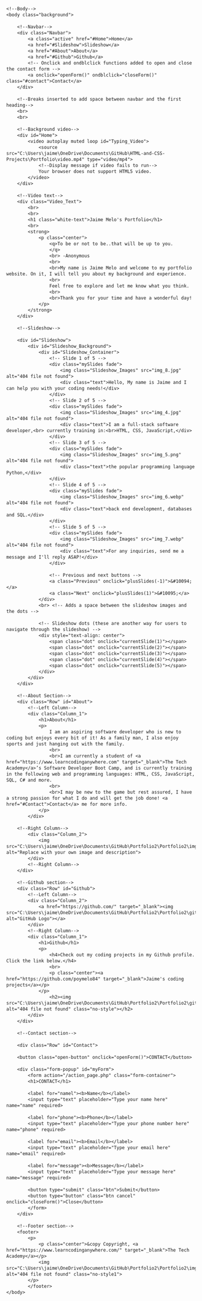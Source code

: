 





<!DOCTYPE html>
<html lang="eng">
	<!--Head-->
	<head>
		<meta charset="UTF-8">
		<meta name="viewport" content="width=device-width" />
		<title>Jaime Melo's Portfolio</title>
		<link rel="stylesheet" type="text/css" href="Portfolio.css">
		<script src="Portfolio.js" defer></script>
	</head>

	
	<!--Body-->
	<body class="background">
	
		<!--Navbar-->
		<div class="Navbar">
			<a class="active" href="#Home">Home</a>
			<a href="#Slideshow">Slideshow</a>
			<a href="#About">About</a>
			<a href="#Github">Github</a>
			<!-- Onclick and ondblclick functions added to open and close the contact form -->
            <a onclick="openForm()" ondblclick="closeForm()" class="#contact">Contact</a>
		</div>
		
		<!--Breaks inserted to add space between navbar and the first heading-->
		<br>
		<br>
		
		<!--Background video-->
		<div id="Home">
			<video autoplay muted loop id="Typing_Video">
				<source src="C:\Users\jaime\OneDrive\Documents\GitHub\HTML-and-CSS-Projects\Portfolio\video.mp4" type="video/mp4">
				<!--Display message if video fails to run-->
				Your browser does not support HTML5 video.
			</video> 
		</div>
		
		<!--Video text-->
		<div class="Video_Text">
			<br>
			<br>
			<h1 class="white-text">Jaime Melo's Portfolio</h1>
			<br>
			<strong>
				<p class="center">
					<q>To be or not to be..that will be up to you.
					</q>
					<br> -Anonymous
					<br>
					<br>My name is Jaime Melo and welcome to my portfolio website. On it, I will tell you about my background and experience. 
					<br>
					Feel free to explore and let me know what you think.
					<br>
					<br>Thank you for your time and have a wonderful day!
				</p>
			</strong>
		</div>

		<!--Slideshow-->

		<div id="Slideshow">
            <div id="Slideshow_Background"> 
                <div id="Slideshow_Container">
                    <!-- Slide 1 of 5 -->
                    <div class="mySlides fade">
                        <img class="Slideshow_Images" src="img_8.jpg" alt="404 file not found">
                        <div class="text">Hello, My name is Jaime and I can help you with your coding needs!</div>
                    </div>
                    <!-- Slide 2 of 5 -->
                    <div class="mySlides fade">
                        <img class="Slideshow_Images" src="img_4.jpg" alt="404 file not found"> 
                        <div class="text">I am a full-stack software developer,<br> currently training in:<br>HTML, CSS, JavaScript,</div>
                    </div>
                    <!-- Slide 3 of 5 -->
                    <div class="mySlides fade">
                        <img class="Slideshow_Images" src="img_5.png" alt="404 file not found">
                        <div class="text">the popular programming language Python,</div>
                    </div>
                    <!-- Slide 4 of 5 -->
                    <div class="mySlides fade">
                        <img class="Slideshow_Images" src="img_6.webp" alt="404 file not found">
                        <div class="text">back end development, databases and SQL.</div>
                    </div>
                    <!-- Slide 5 of 5 -->
                    <div class="mySlides fade">
                        <img class="Slideshow_Images" src="img_7.webp" alt="404 file not found"> 
                        <div class="text">For any inquiries, send me a message and I'll reply ASAP!</div>
                    </div>
                    
                    <!-- Previous and next buttons -->
                    <a class="Previous" onclick="plusSlides(-1)">&#10094;</a>
                    <a class="Next" onclick="plusSlides(1)">&#10095;</a>
                </div>
                <br> <!-- Adds a space between the slideshow images and the dots -->

                <!-- Slideshow dots (these are another way for users to navigate through the slideshow) -->
                <div style="text-align: center">
                    <span class="dot" onclick="currentSlide(1)"></span>
                    <span class="dot" onclick="currentSlide(2)"></span>
                    <span class="dot" onclick="currentSlide(3)"></span> 
                    <span class="dot" onclick="currentSlide(4)"></span> 
                    <span class="dot" onclick="currentSlide(5)"></span> 
                </div>
            </div>
        </div>

		<!--About Section-->
		<div class="Row" id="About">
			<!--Left Column-->
			<div class="Column_1">
				<h1>About</h1>
				<p>
					I am an aspiring software developer who is new to coding but enjoys every bit of it! As a family man, I also enjoy sports and just hanging out with the family.
					<br>
					<br>I am currently a student of <a href="https://www.learncodinganywhere.com" target="_blank">The Tech Academy</a>’s Software Developer Boot Camp, and is currently training in the following web and programming languages: HTML, CSS, JavaScript, SQL, C# and more. 
					<br>
					<br>I may be new to the game but rest assured, I have a strong passion for what I do and will get the job done! <a href="#Contact">Contact</a> me for more info.
				</p>
			</div>
		
		<!--Right Column-->
			<div class="Column_2">
				<img src="C:\Users\jaime\OneDrive\Documents\GitHub\Portfolio2\Portfolio2\img_1.jpg" alt="Replace with your own image and description">
			</div>
			<!--Right Column-->
		</div>
		
		<!--Github section-->
		<div class="Row" id="Github">
			<!--Left Column-->
			<div class="Column_2">
				<a href="https://github.com/" target="_blank"><img src="C:\Users\jaime\OneDrive\Documents\GitHub\Portfolio2\Portfolio2\github_1.jpg" alt="GitHub Logo"></a>
			</div>
			<!--Right Column-->
			<div class="Column_1">
				<h1>Github</h1>
				<p>
					<h4>Check out my coding projects in my Github profile. Click the link below.</h4>
					<br>
					<p class="center"><a href="https://github.com/poymelo84" target="_blank">Jaime's coding projects</a></p>
				</p>
					<h2><img src="C:\Users\jaime\OneDrive\Documents\GitHub\Portfolio2\Portfolio2\github_2.webp" alt="404 file not found" class="no-style"></h2>
			</div>
		</div>
		
		<!--Contact section-->

		<div class="Row" id="Contact">

		<button class="open-button" onclick="openForm()">CONTACT</button>

		<div class="form-popup" id="myForm">
  			<form action="/action_page.php" class="form-container">
    		<h1>CONTACT</h1>

    		<label for="namel"><b>Name</b></label>
    		<input type="text" placeholder="Type your name here" name="name" required>

    		<label for="phone"><b>Phone</b></label>
    		<input type="text" placeholder="Type your phone number here" name="phone" required>

			<label for="email"><b>Email</b></label>
    		<input type="text" placeholder="Type your email here" name="email" required>

			<label for="message"><b>Message</b></label>
    		<input type="text" placeholder="Type your message here" name="message" required>

    		<button type="submit" class="btn">Submit</button>
    		<button type="button" class="btn cancel" onclick="closeForm()">Close</button>
  			</form>
		</div>
		
		<!--Footer section-->
		<footer>
			<p>
				<p class="center">&copy Copyright, <a href="https://www.learncodinganywhere.com/" target="_blank">The Tech Academy</a></p>	 
				<img src="C:\Users\jaime\OneDrive\Documents\GitHub\Portfolio2\Portfolio2\img_3.png" alt="404 file not found" class="no-style1">
			</p>
			</footer>
	</body>
</html>
						
		
		
		
		
		
		
		
		
		
		
		
		
		
		
		
		
		
		
		
		
		
		
		
		
		
		
		
		
		
		
		
		
		
		
		
		
		
		
			
			
			
			
			
			
			
			
			
			
			
			
			
			
			
			
			
			
			
			
			
			
		
